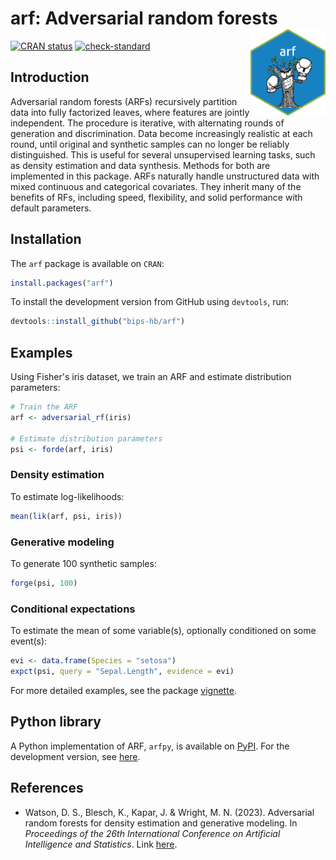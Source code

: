 # arf: Adversarial random forests <a href='https://bips-hb.github.io/arf/'><img src='man/figures/logo.png' align="right" height="139" /></a>

<!-- badges: start -->
[![CRAN status](https://www.r-pkg.org/badges/version/arf)](https://cran.r-project.org/package=arf)
[![check-standard](https://github.com/bips-hb/arf/actions/workflows/check-standard.yaml/badge.svg)](https://github.com/bips-hb/arf/actions/workflows/check-standard.yaml)
<!-- badges: end -->

## Introduction
Adversarial random forests (ARFs) recursively partition data into fully factorized leaves, where features are jointly independent. The procedure is iterative, with alternating rounds of generation and discrimination. Data become increasingly realistic at each round, until original and synthetic samples can no longer be reliably distinguished. This is useful for several unsupervised learning tasks, such as density estimation and data synthesis. Methods for both are implemented in this package. ARFs naturally handle unstructured data with mixed continuous and categorical covariates. They inherit many of the benefits of RFs, including speed, flexibility, and solid performance with default parameters. 


## Installation
The `arf` package is available on `CRAN`:
```R
install.packages("arf")
```
To install the development version from GitHub using `devtools`, run:
```R
devtools::install_github("bips-hb/arf")
```

## Examples
Using Fisher's iris dataset, we train an ARF and estimate distribution parameters:
```R
# Train the ARF
arf <- adversarial_rf(iris)

# Estimate distribution parameters
psi <- forde(arf, iris)
```

### Density estimation
To estimate log-likelihoods:
```R
mean(lik(arf, psi, iris))
```

### Generative modeling
To generate 100 synthetic samples: 
```R
forge(psi, 100)
```

### Conditional expectations
To estimate the mean of some variable(s), optionally conditioned on some event(s):
```R
evi <- data.frame(Species = "setosa")
expct(psi, query = "Sepal.Length", evidence = evi)
```

For more detailed examples, see the package [vignette](https://bips-hb.github.io/arf/articles/vignette.html).

## Python library
A Python implementation of ARF, `arfpy`, is available on [PyPI](https://pypi.org/project/arfpy/). For the development version, see [here](https://github.com/bips-hb/arfpy).

## References
* Watson, D. S., Blesch, K., Kapar, J. & Wright, M. N. (2023). Adversarial random forests for density estimation and generative modeling. In *Proceedings of the 26th International Conference on Artificial Intelligence and Statistics*. Link [here](https://proceedings.mlr.press/v206/watson23a.html).
